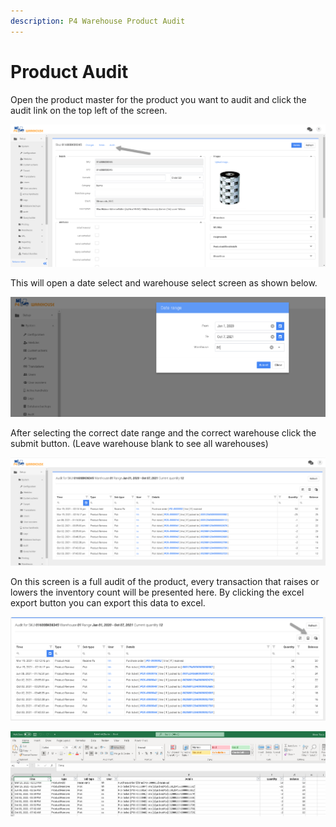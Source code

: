 ```yaml
---
description: P4 Warehouse Product Audit
---
```


# Product Audit

&#x20;Open the product master for the product you want to audit and click the audit link on the top left of the screen.

![P4 Warehouse WMS Product audit screen](<../../.gitbook/assets/image (13).png>)

This will open a date select and warehouse select screen as shown below.

![P4 Warehouse Product Audit warehouse select](<../../.gitbook/assets/image (9).png>)

After selecting the correct date range and the correct warehouse click the submit button. (Leave warehouse blank to see all warehouses)

![P4 Warehouse Full Product Audit](<../../.gitbook/assets/image (32).png>)

On this screen is a full audit of the product, every transaction that raises or lowers the inventory count will be presented here. By clicking the excel export button you can export this data to excel.

![P4 Warehouse Product Audit Export](<../../.gitbook/assets/image (33).png>)

![P4 Warehouse Product Audio export WMS Data to excel](<../../.gitbook/assets/image (11).png>)

